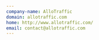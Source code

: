 ```yaml
---
company-name: AlloTraffic
domain: allotraffic.com
home: http://www.allotraffic.com/
email: contact@allotraffic.com
---
```




